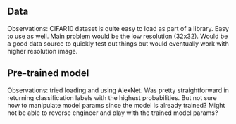 ## Data

Observations: CIFAR10 dataset is quite easy to load as part of a library. Easy to use as well. Main problem would be the low resolution (32x32). Would be a good data source to quickly test out things but would eventually work with higher resolution image. 

## Pre-trained model

Observations: tried loading and using AlexNet. Was pretty straightforward in returning classification labels with the highest probabilities. But not sure how to manipulate model params since the model is already trained? Might not be able to reverse engineer and play with the trained model params?
